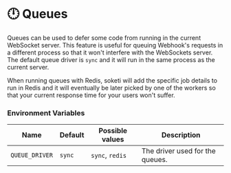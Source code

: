 # 🕛 Queues

Queues can be used to defer some code from running in the current WebSocket server. This feature is useful for queuing Webhook's requests in a different process so that it won't interfere with the WebSockets server. The default queue driver is `sync` and it will run in the same process as the current server.

When running queues with Redis, soketi will add the specific job details to run in Redis and it will eventually be later picked by one of the workers so that your current response time for your users won't suffer.

### Environment Variables

| Name           | Default | Possible values | Description                     |
| -------------- | ------- | --------------- | ------------------------------- |
| `QUEUE_DRIVER` | `sync`  | `sync`, `redis` | The driver used for the queues. |
